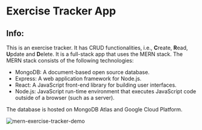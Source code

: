 # Exercise Tracker App

## Info:
This is an exercise tracker. It has CRUD functionalities, i.e., **C**reate, **R**ead, **U**pdate and **D**elete. It is a full-stack app that uses the MERN stack. The MERN stack consists of the following technologies:
- MongoDB: A document-based open source database.
- Express: A web application framework for Node.js.
- React: A JavaScript front-end library for building user interfaces.
- Node.js: JavaScript run-time environment that executes JavaScript code outside of a browser (such as a server).

The database is hosted on MongoDB Atlas and Google Cloud Platform.

![mern-exercise-tracker-demo](https://user-images.githubusercontent.com/33941035/151997569-3f135cb1-6d66-46ea-a833-0c2cf4c1fea1.gif)
